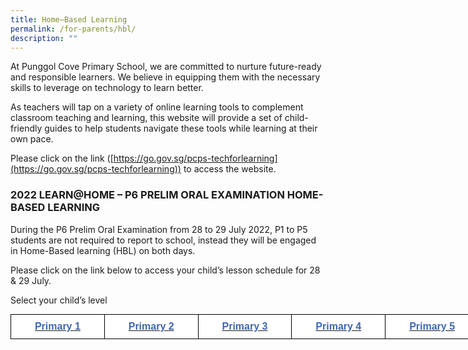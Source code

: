 ```yaml
---
title: Home–Based Learning
permalink: /for-parents/hbl/
description: ""
---
```

At Punggol Cove Primary School, we are committed to nurture future-ready and responsible learners. We believe in equipping them with the necessary skills to leverage on technology to learn better.  

As teachers will tap on a variety of online learning tools to complement classroom teaching and learning, this website will provide a set of child-friendly guides to help students navigate these tools while learning at their own pace.

Please click on the link ([https://go.gov.sg/pcps-techforlearning](https://go.gov.sg/pcps-techforlearning)) to access the website. 

### 2022 LEARN@HOME – P6 PRELIM ORAL EXAMINATION HOME-BASED LEARNING

During the P6 Prelim Oral Examination from 28 to 29 July 2022, P1 to P5 students are not required to report to school, instead they will be engaged in Home-Based learning (HBL) on both days. 

Please click on the link below to access your child’s lesson schedule for 28 & 29 July.

Select your child’s level

<style type="text/css">
.tg  {border-collapse:collapse;border-spacing:0;margin:0px auto;}
.tg td{border-color:black;border-style:solid;border-width:1px;font-family:Arial, sans-serif;font-size:14px;
  overflow:hidden;padding:10px 5px;word-break:normal;}
.tg th{border-color:black;border-style:solid;border-width:1px;font-family:Arial, sans-serif;font-size:14px;
  font-weight:normal;overflow:hidden;padding:10px 5px;word-break:normal;}
.tg .tg-1wis{background-color:#FFF;color:#4067AE;font-size:16px;font-weight:bold;text-align:center;vertical-align:top}
</style>
<table class="tg" style="undefined;table-layout: fixed; width: 750px">
<colgroup>
<col style="width: 150px">
<col style="width: 150px">
<col style="width: 150px">
<col style="width: 150px">
<col style="width: 150px">
</colgroup>
<tbody>
  <tr>
    <td class="tg-1wis"><a href="https://punggolcovepri-moe-edu-sg-admin.cwp.sg/for-parents/home-based-learning/primary-1"><span style="text-decoration:none;color:#4067AE">Primary 1</span></a></td>
    <td class="tg-1wis"><a href="https://punggolcovepri-moe-edu-sg-admin.cwp.sg/for-parents/home-based-learning/primary-2"><span style="text-decoration:none;color:#4067AE">Primary 2</span></a></td>
    <td class="tg-1wis"><a href="https://punggolcovepri-moe-edu-sg-admin.cwp.sg/for-parents/home-based-learning/primary-3"><span style="text-decoration:none;color:#4067AE">Primary 3</span></a></td>
    <td class="tg-1wis"><a href="https://punggolcovepri-moe-edu-sg-admin.cwp.sg/for-parents/home-based-learning/primary-4"><span style="text-decoration:none;color:#4067AE">Primary 4</span></a></td>
    <td class="tg-1wis"><a href="https://punggolcovepri-moe-edu-sg-admin.cwp.sg/for-parents/home-based-learning/primary-5"><span style="text-decoration:none;color:#4067AE">Primary 5</span></a></td>
  </tr>
</tbody>
</table>